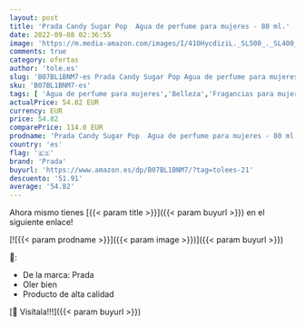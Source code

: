 ```yaml
---
layout: post
title: 'Prada Candy Sugar Pop  Agua de perfume para mujeres - 80 ml.'
date: 2022-09-08 02:36:55
image: 'https://m.media-amazon.com/images/I/41OHycdiziL._SL500_._SL400_.jpg'
comments: true
category: ofertas
author: 'tole.es'
slug: 'B07BL1BNM7-es Prada Candy Sugar Pop Agua de perfume para mujeres - 80 ml.'
sku: 'B07BL1BNM7-es'
tags: [ 'Agua de perfume para mujeres','Belleza','Fragancias para mujeres','Perfumes y fragancias','agua','de','perfume','prada','🇪🇸', ]
actualPrice: 54.82 EUR
currency: EUR
price: 54.82
comparePrice: 114.0 EUR
prodname: 'Prada Candy Sugar Pop  Agua de perfume para mujeres - 80 ml.'
country: 'es'
flag: '🇪🇸'
brand: 'Prada'
buyurl: 'https://www.amazon.es/dp/B07BL1BNM7/?tag=tolees-21'
descuento: '51.91'
average: '54.82'
---
```


Ahora mismo tienes [{{< param title >}}]({{< param buyurl >}}) en el siguiente enlace!

[![{{< param prodname >}}]({{< param image >}})]({{< param buyurl >}})

🔎:

- De la marca: Prada
- Oler bien
- Producto de alta calidad

[🛒 Visítala!!!]({{< param buyurl >}})

